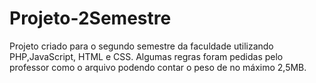 # Projeto-2Semestre
 Projeto criado para o segundo semestre da faculdade utilizando PHP,JavaScript, HTML e CSS. Algumas regras foram pedidas pelo professor como o arquivo podendo contar o peso de no máximo 2,5MB.
